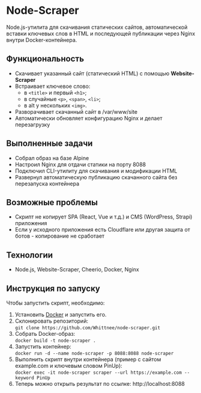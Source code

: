 # Node-Scraper

Node.js-утилита для скачивания статических сайтов, автоматической вставки ключевых слов в HTML и последующей публикации через Nginx внутри Docker-контейнера.  

## Функциональность
- Скачивает указанный сайт (статический HTML) с помощью **Website-Scraper**
- Встраивает ключевое слово:
  - в `<title>` и первый `<h1>`;
  - в случайные `<p>`, `<span>`, `<li>`;
  - в alt у нескольких `<img>`.
- Разворачивает скачанный сайт в /var/www/site
- Автоматически обновляет конфигурацию Nginx и делает перезагрузку

## Выполненные задачи
- Собрал образ на базе Alpine
- Настроил Nginx для отдачи статики на порту 8088
- Подключил CLI-утилиту для скачивания и модификации HTML
- Развернул автоматическую публикацию скачанного сайта без перезапуска контейнера

## Возможные проблемы
- Скрипт не копирует SPA (React, Vue и т.д.) и CMS (WordPress, Strapi) приложения
- Если у исходного приложения есть Cloudflare или другая защита от ботов - копирование не сработает

## Технологии 
- Node.js, Website-Scraper, Cheerio, Docker, Nginx

## Инструкция по запуску

Чтобы запустить скрипт, необходимо:
1. Установить [Docker](https://www.docker.com/products/docker-desktop) и запустить его.
2. Склонировать репозиторий:  
```git clone https://github.com/Whittnee/node-scraper.git```
3. Собрать Docker-образ:  
```docker build -t node-scraper .```
4. Запустить контейнер:  
```docker run -d --name node-scraper -p 8088:8088 node-scraper```
5. Выполнить скрипт внутри контейнера (пример с сайтом example.com и ключевым словом PinUp):   
```docker exec -it node-scraper scraper --url https://example.com --keyword PinUp```
6. Теперь можно открыть результат по ссылке: http://localhost:8088 
